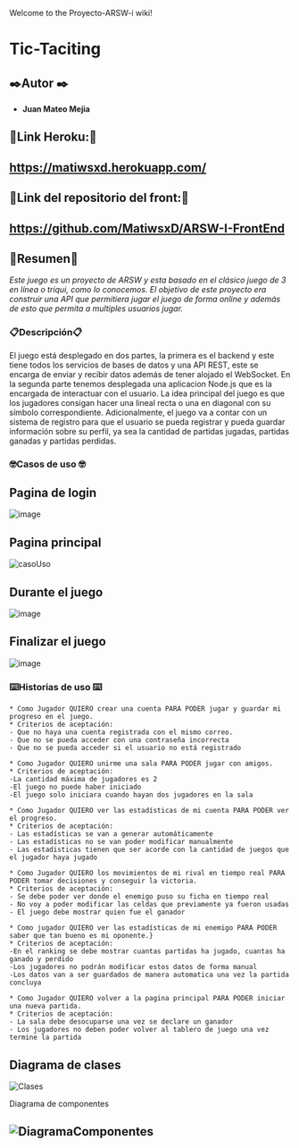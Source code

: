 Welcome to the Proyecto-ARSW-i wiki!

# Tic-Taciting
## ✒️Autor ✒️
* **Juan Mateo Mejia**
## 🚀Link Heroku:🚀
## https://matiwsxd.herokuapp.com/
## 🚀Link del repositorio del front:🚀
## https://github.com/MatiwsxD/ARSW-I-FrontEnd
## 🚀Resumen🚀

_Este juego es un proyecto de ARSW y esta basado en el clásico juego de 3 en línea o triqui, como lo conocemos. El objetivo de este proyecto era construir una API que permitiera jugar el juego de forma online y además de esto que permita a multiples usuarios jugar._

### 📋Descripción📋
El juego está desplegado en dos partes, la primera es el backend y este tiene todos los servicios de bases de datos y una API REST, este se encarga de enviar y recibir datos además de tener alojado el WebSocket. En la segunda parte tenemos desplegada una aplicacion Node.js que es la encargada de interactuar con el usuario.
La idea principal del juego es que los jugadores consigan hacer una lineal recta o una en diagonal con su símbolo correspondiente. Adicionalmente, el juego va a contar con un sistema de registro para que el usuario se pueda registrar y pueda guardar información sobre su perfil, ya sea la cantidad de partidas jugadas, partidas ganadas y partidas perdidas.


### 🤓Casos de uso 🤓
## Pagina de login
![image](https://user-images.githubusercontent.com/42101956/173468746-9a26b6d9-c93f-4c83-8ea7-16f9e2324ed0.png)

## Pagina principal
![casoUso](https://user-images.githubusercontent.com/42101956/180586666-256a18c4-dbfe-437e-9fa0-cddc7877a8dc.png)



## Durante el juego
![image](https://user-images.githubusercontent.com/42101956/173468988-8e75f372-9522-49b8-a7d1-312e9bee1d96.png)

## Finalizar el juego
![image](https://user-images.githubusercontent.com/42101956/173469129-390ef365-f4b0-4870-b8dd-2f8f982faa7a.png)

### ⌨️Historias de uso ⌨️

```
* Como Jugador QUIERO crear una cuenta PARA PODER jugar y guardar mi progreso en el juego.
* Criterios de aceptación: 
- Que no haya una cuenta registrada con el mismo correo.
- Que no se pueda acceder con una contraseña incorrecta
- Que no se pueda acceder si el usuario no está registrado

```
```
* Como Jugador QUIERO unirme una sala PARA PODER jugar con amigos.
* Criterios de aceptación: 
-La cantidad máxima de jugadores es 2
-El juego no puede haber iniciado
-El juego solo iniciara cuando hayan dos jugadores en la sala 

```
```
* Como Jugador QUIERO ver las estadísticas de mi cuenta PARA PODER ver el progreso.
* Criterios de aceptación: 
- Las estadísticas se van a generar automáticamente 
- Las estadísticas no se van poder modificar manualmente
- Las estadisticas tienen que ser acorde con la cantidad de juegos que el jugador haya jugado
```

```
* Como Jugador QUIERO los movimientos de mi rival en tiempo real PARA PODER tomar decisiones y conseguir la victoria.
* Criterios de aceptación: 
- Se debe poder ver donde el enemigo puso su ficha en tiempo real
- No voy a poder modificar las celdas que previamente ya fueron usadas
- El juego debe mostrar quien fue el ganador
```

```
* Como jugador QUIERO ver las estadísticas de mi enemigo PARA PODER saber que tan bueno es mi oponente.}
* Criterios de aceptación: 
-En el ranking se debe mostrar cuantas partidas ha jugado, cuantas ha ganado y perdido
-Los jugadores no podrán modificar estos datos de forma manual
-Los datos van a ser guardados de manera automatica una vez la partida concluya
```
```
* Como Jugador QUIERO volver a la pagina principal PARA PODER iniciar una nueva partida.
* Criterios de aceptación:
- La sala debe desocuparse una vez se declare un ganador
- Los jugadores no deben poder volver al tablero de juego una vez termine la partida
``` 

## Diagrama de clases
![Clases](https://user-images.githubusercontent.com/42101956/180586593-5a00a1bc-8cdf-4411-9003-57c5ece1ee9a.jpg)



Diagrama de componentes

## ![DiagramaComponentes](https://user-images.githubusercontent.com/42101956/180587895-cfc8afed-0710-43e7-ae16-2fae2541cdea.jpg)


